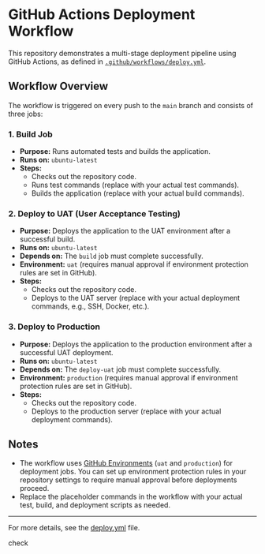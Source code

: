 # GitHub Actions Deployment Workflow

This repository demonstrates a multi-stage deployment pipeline using GitHub Actions, as defined in [`.github/workflows/deploy.yml`](.github/workflows/deploy.yml).

## Workflow Overview

The workflow is triggered on every push to the `main` branch and consists of three jobs:

### 1. Build Job
- **Purpose:** Runs automated tests and builds the application.
- **Runs on:** `ubuntu-latest`
- **Steps:**
  - Checks out the repository code.
  - Runs test commands (replace with your actual test commands).
  - Builds the application (replace with your actual build commands).

### 2. Deploy to UAT (User Acceptance Testing)
- **Purpose:** Deploys the application to the UAT environment after a successful build.
- **Runs on:** `ubuntu-latest`
- **Depends on:** The `build` job must complete successfully.
- **Environment:** `uat` (requires manual approval if environment protection rules are set in GitHub).
- **Steps:**
  - Checks out the repository code.
  - Deploys to the UAT server (replace with your actual deployment commands, e.g., SSH, Docker, etc.).

### 3. Deploy to Production
- **Purpose:** Deploys the application to the production environment after a successful UAT deployment.
- **Runs on:** `ubuntu-latest`
- **Depends on:** The `deploy-uat` job must complete successfully.
- **Environment:** `production` (requires manual approval if environment protection rules are set in GitHub).
- **Steps:**
  - Checks out the repository code.
  - Deploys to the production server (replace with your actual deployment commands).

## Notes
- The workflow uses [GitHub Environments](https://docs.github.com/en/actions/deployment/targeting-different-environments/using-environments-for-deployment) (`uat` and `production`) for deployment jobs. You can set up environment protection rules in your repository settings to require manual approval before deployments proceed.
- Replace the placeholder commands in the workflow with your actual test, build, and deployment scripts as needed.

---

For more details, see the [deploy.yml](.github/workflows/deploy.yml) file.

check